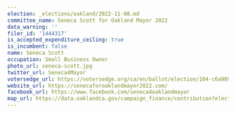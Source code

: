 ```yaml
---
election: _elections/oakland/2022-11-08.md
committee_name: Seneca Scott for Oakland Mayor 2022
data_warning: ''
filer_id: '1444317'
is_accepted_expenditure_ceiling: true
is_incumbent: false
name: Seneca Scott
occupation: Small Business Owner
photo_url: seneca-scott.jpg
twitter_url: Seneca4Mayor
votersedge_url: https://votersedge.org/ca/en/ballot/election/104-c6a989/address/null/zip/94611/contests/contest/24183/candidate/158503?&cty=ca%2falm&date=2022-11-08
website_url: https://senecaforoaklandmayor2022.com/
facebook_url: https://www.facebook.com/seneca4oaklandmayor
map_url: https://data.oaklandca.gov/campaign_finance/contribution?electionYear=2022&candidates=1444317&since=2020-02-22&until=2022-06-30
---
```

